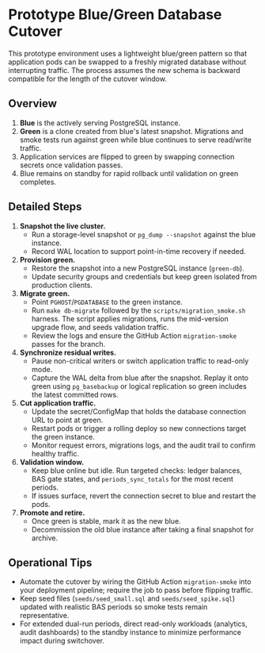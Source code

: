 # Prototype Blue/Green Database Cutover

This prototype environment uses a lightweight blue/green pattern so that application pods can be
swapped to a freshly migrated database without interrupting traffic. The process assumes the new
schema is backward compatible for the length of the cutover window.

## Overview

1. **Blue** is the actively serving PostgreSQL instance.
2. **Green** is a clone created from blue's latest snapshot. Migrations and smoke tests run against
   green while blue continues to serve read/write traffic.
3. Application services are flipped to green by swapping connection secrets once validation passes.
4. Blue remains on standby for rapid rollback until validation on green completes.

## Detailed Steps

1. **Snapshot the live cluster.**
   * Run a storage-level snapshot or `pg_dump --snapshot` against the blue instance.
   * Record WAL location to support point-in-time recovery if needed.
2. **Provision green.**
   * Restore the snapshot into a new PostgreSQL instance (`green-db`).
   * Update security groups and credentials but keep green isolated from production clients.
3. **Migrate green.**
   * Point `PGHOST`/`PGDATABASE` to the green instance.
   * Run `make db-migrate` followed by the `scripts/migration_smoke.sh` harness. The script applies
     migrations, runs the mid-version upgrade flow, and seeds validation traffic.
   * Review the logs and ensure the GitHub Action `migration-smoke` passes for the branch.
4. **Synchronize residual writes.**
   * Pause non-critical writers or switch application traffic to read-only mode.
   * Capture the WAL delta from blue after the snapshot. Replay it onto green using
     `pg_basebackup` or logical replication so green includes the latest committed rows.
5. **Cut application traffic.**
   * Update the secret/ConfigMap that holds the database connection URL to point at green.
   * Restart pods or trigger a rolling deploy so new connections target the green instance.
   * Monitor request errors, migrations logs, and the audit trail to confirm healthy traffic.
6. **Validation window.**
   * Keep blue online but idle. Run targeted checks: ledger balances, BAS gate states,
     and `periods_sync_totals` for the most recent periods.
   * If issues surface, revert the connection secret to blue and restart the pods.
7. **Promote and retire.**
   * Once green is stable, mark it as the new blue.
   * Decommission the old blue instance after taking a final snapshot for archive.

## Operational Tips

* Automate the cutover by wiring the GitHub Action `migration-smoke` into your deployment pipeline;
  require the job to pass before flipping traffic.
* Keep seed files (`seeds/seed_small.sql` and `seeds/seed_spike.sql`) updated with realistic BAS
  periods so smoke tests remain representative.
* For extended dual-run periods, direct read-only workloads (analytics, audit dashboards) to the
  standby instance to minimize performance impact during switchover.
